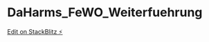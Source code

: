 # DaHarms_FeWO_Weiterfuehrung

[Edit on StackBlitz ⚡️](https://stackblitz.com/edit/web-platform-4awcwb)